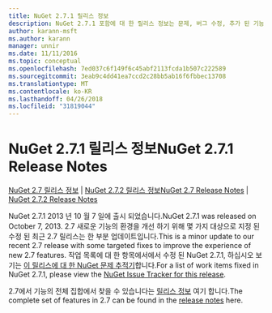 ```yaml
---
title: NuGet 2.7.1 릴리스 정보
description: NuGet 2.7.1 포함에 대 한 릴리스 정보는 문제, 버그 수정, 추가 된 기능 및 Dcr 알려져 있습니다.
author: karann-msft
ms.author: karann
manager: unnir
ms.date: 11/11/2016
ms.topic: conceptual
ms.openlocfilehash: 7ed037c6f149f6c45abf2113fcda1b507c222589
ms.sourcegitcommit: 3eab9c4dd41ea7ccd2c28bb5ab16f6fbbec13708
ms.translationtype: MT
ms.contentlocale: ko-KR
ms.lasthandoff: 04/26/2018
ms.locfileid: "31819044"
---
```

# <a name="nuget-271-release-notes"></a><span data-ttu-id="e8b76-103">NuGet 2.7.1 릴리스 정보</span><span class="sxs-lookup"><span data-stu-id="e8b76-103">NuGet 2.7.1 Release Notes</span></span>

<span data-ttu-id="e8b76-104">[NuGet 2.7 릴리스 정보](../release-notes/nuget-2.7.md) | [NuGet 2.7.2 릴리스 정보](../release-notes/nuget-2.7.2.md)</span><span class="sxs-lookup"><span data-stu-id="e8b76-104">[NuGet 2.7 Release Notes](../release-notes/nuget-2.7.md) | [NuGet 2.7.2 Release Notes](../release-notes/nuget-2.7.2.md)</span></span>

<span data-ttu-id="e8b76-105">NuGet 2.7.1 2013 년 10 월 7 일에 출시 되었습니다.</span><span class="sxs-lookup"><span data-stu-id="e8b76-105">NuGet 2.7.1 was released on October 7, 2013.</span></span>  <span data-ttu-id="e8b76-106">2.7 새로운 기능의 환경을 개선 하기 위해 몇 가지 대상으로 지정 된 수정 된 최근 2.7 릴리스는 한 부분 업데이트입니다.</span><span class="sxs-lookup"><span data-stu-id="e8b76-106">This is a minor update to our recent 2.7 release with some targeted fixes to improve the experience of new 2.7 features.</span></span> <span data-ttu-id="e8b76-107">작업 목록에 대 한 항목에서에서 수정 된 NuGet 2.7.1, 하십시오 보기는 [이 릴리스에 대 한 NuGet 문제 추적기](http://nuget.codeplex.com/workitem/list/advanced?keyword=&status=Closed&type=All&priority=All&release=NuGet%202.7.1&assignedTo=All&component=All&sortField=LastUpdatedDate&sortDirection=Descending&page=0)합니다.</span><span class="sxs-lookup"><span data-stu-id="e8b76-107">For a list of work items fixed in NuGet 2.7.1, please view the [NuGet Issue Tracker for this release](http://nuget.codeplex.com/workitem/list/advanced?keyword=&status=Closed&type=All&priority=All&release=NuGet%202.7.1&assignedTo=All&component=All&sortField=LastUpdatedDate&sortDirection=Descending&page=0).</span></span>

<span data-ttu-id="e8b76-108">2.7에서 기능의 전체 집합에서 찾을 수 있습니다는 [릴리스 정보](../release-notes/nuget-2.7.md) 여기 합니다.</span><span class="sxs-lookup"><span data-stu-id="e8b76-108">The complete set of features in 2.7 can be found in the [release notes](../release-notes/nuget-2.7.md) here.</span></span>
